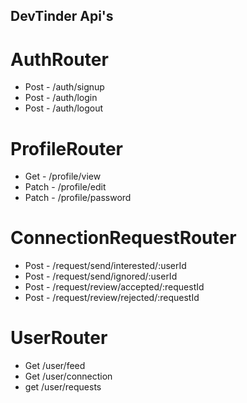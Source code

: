 ## DevTinder Api's

# AuthRouter
- Post - /auth/signup
- Post - /auth/login
- Post - /auth/logout

# ProfileRouter
- Get - /profile/view
- Patch - /profile/edit
- Patch - /profile/password

# ConnectionRequestRouter
- Post - /request/send/interested/:userId
- Post - /request/send/ignored/:userId
- Post - /request/review/accepted/:requestId
- Post - /request/review/rejected/:requestId

# UserRouter
- Get /user/feed
- Get /user/connection
- get /user/requests